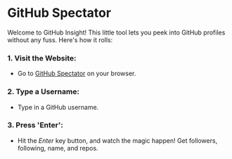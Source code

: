 # GitHub Spectator
Welcome to GitHub Insight! This little tool lets you peek into GitHub profiles without any fuss. Here's how it rolls:

### 1. Visit the Website:
- Go to [GitHub Spectator](https://shk-ubd.github.io/github-spectator/) on your browser.

### 2. Type a Username:
- Type in a GitHub username.

### 3. Press 'Enter':
- Hit the _Enter_ key button, and watch the magic happen! Get followers, following, name, and repos.
